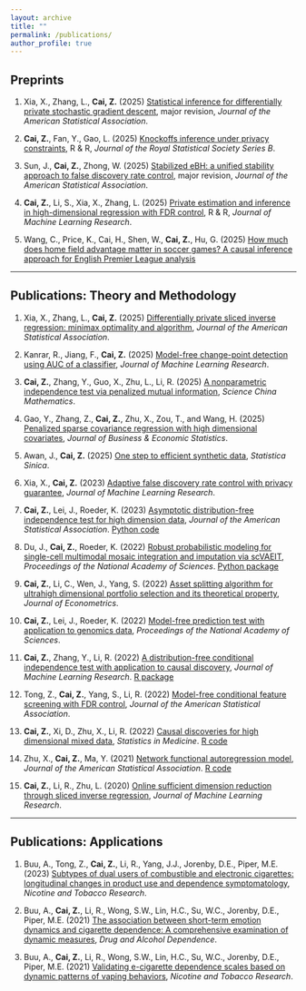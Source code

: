 ```yaml
---
layout: archive
title: ""
permalink: /publications/
author_profile: true
---
```


## Preprints

1. Xia, X., Zhang, L., **Cai, Z.** (2025) [Statistical inference for differentially private stochastic gradient descent](https://arxiv.org/abs/2507.20560), major revision, *Journal of the American Statistical Association*.

1. **Cai, Z.**, Fan, Y., Gao, L. (2025) [Knockoffs inference under privacy constraints](https://arxiv.org/abs/2506.09690), R & R, *Journal of the Royal Statistical Society Series B*.

1. Sun, J., **Cai, Z.**, Zhong, W. (2025) [Stabilized eBH: a unified stability approach to false discovery rate control](), major revision, *Journal of the American Statistical Association*.

1. **Cai, Z.**, Li, S., Xia, X., Zhang, L. (2025) [Private estimation and inference in high-dimensional regression with FDR control](https://arxiv.org/abs/2310.16260), R & R, *Journal of Machine Learning Research*.

1. Wang, C., Price, K., Cai, H., Shen, W., **Cai, Z.**, Hu, G. (2025) [How much does home field advantage matter in soccer games? A causal inference approach for English Premier League analysis](https://arxiv.org/abs/2205.07193)

---

## Publications: Theory and Methodology

1. Xia, X., Zhang, L., **Cai, Z.** (2025) [Differentially private sliced inverse regression: minimax optimality and algorithm](https://www.tandfonline.com/doi/full/10.1080/01621459.2025.2555059), *Journal of the American Statistical Association*.

1. Kanrar, R., Jiang, F., **Cai, Z.** (2025) [Model-free change-point detection using AUC of a classifier](https://jmlr.org/papers/v26/24-0365.html), *Journal of Machine Learning Research*.

1. **Cai, Z.**, Zhang, Y., Guo, X., Zhu, L., Li, R. (2025) [A nonparametric independence test via penalized mutual information](https://www.sciengine.com/SCM/doi/10.1007/s11425-024-2486-1), *Science China Mathematics*.

1. Gao, Y., Zhang, Z., **Cai, Z.**, Zhu, X., Zou, T., and Wang, H. (2025) [Penalized sparse covariance regression with high dimensional covariates](https://www.tandfonline.com/doi/full/10.1080/07350015.2024.2415109), *Journal of Business & Economic Statistics*.

1. Awan, J., **Cai, Z.** (2025) [One step to efficient synthetic data](https://www3.stat.sinica.edu.tw/ss_newpaper/SS-2022-0274_na.pdf), *Statistica Sinica*.

1. Xia, X., **Cai, Z.** (2023) [Adaptive false discovery rate control with privacy guarantee](https://jmlr.org/papers/v24/23-0039.html), *Journal of Machine Learning Research*.

1. **Cai, Z.**, Lei, J., Roeder, K. (2023) [Asymptotic distribution-free independence test for high dimension data](https://www.tandfonline.com/doi/full/10.1080/01621459.2023.2218030), *Journal of the American Statistical Association*. [Python code](https://github.com/zhanruicai/CPC_code)

1. Du, J., **Cai, Z.**, Roeder, K. (2022) [Robust probabilistic modeling for single-cell multimodal mosaic integration and imputation via scVAEIT](https://www.pnas.org/doi/10.1073/pnas.2214414119), *Proceedings of the National Academy of Sciences*. [Python package](https://github.com/jaydu1/scVAEIT)

1. **Cai, Z.**, Li, C., Wen, J., Yang, S. (2022) [Asset splitting algorithm for ultrahigh dimensional portfolio selection and its theoretical property](https://www.sciencedirect.com/science/article/pii/S0304407622000902), *Journal of Econometrics*.

1. **Cai, Z.**, Lei, J., Roeder, K. (2022) [Model-free prediction test with application to genomics data](https://www.pnas.org/doi/10.1073/pnas.2205518119), *Proceedings of the National Academy of Sciences*.

1. **Cai, Z.**, Zhang, Y., Li, R. (2022) [A distribution-free conditional independence test with application to causal discovery](https://jmlr.org/papers/v23/20-682.html), *Journal of Machine Learning Research*. [R package](https://github.com/zhanruicai/CItest)

1. Tong, Z., **Cai, Z.**, Yang, S., Li, R. (2022) [Model-free conditional feature screening with FDR control](https://www.tandfonline.com/doi/full/10.1080/01621459.2022.2063130), *Journal of the American Statistical Association*.

1. **Cai, Z.**, Xi, D., Zhu, X., Li, R. (2022) [Causal discoveries for high dimensional mixed data](https://onlinelibrary.wiley.com/doi/full/10.1002/sim.9544), *Statistics in Medicine*. [R code](https://github.com/xidongdxi/latentPC)

1. Zhu, X., **Cai, Z.**, Ma, Y. (2021) [Network functional autoregression model](https://www.tandfonline.com/doi/full/10.1080/01621459.2021.1901718), *Journal of the American Statistical Association*. [R code](https://github.com/zhanruicai/FSAR)

1. **Cai, Z.**, Li, R., Zhu, L. (2020) [Online sufficient dimension reduction through sliced inverse regression](http://jmlr.org/papers/v21/18-567.html), *Journal of Machine Learning Research*.

---

## Publications: Applications

1. Buu, A., Tong, Z., **Cai, Z.**, Li, R., Yang, J.J., Jorenby, D.E., Piper, M.E. (2023) [Subtypes of dual users of combustible and electronic cigarettes: longitudinal changes in product use and dependence symptomatology](https://academic.oup.com/ntr/article/25/3/438/6615357), *Nicotine and Tobacco Research*.

1. Buu, A., **Cai, Z.**, Li, R., Wong, S.W., Lin, H.C., Su, W.C., Jorenby, D.E., Piper, M.E. (2021) [The association between short-term emotion dynamics and cigarette dependence: A comprehensive examination of dynamic measures](https://www.sciencedirect.com/science/article/abs/pii/S0376871620305068), *Drug and Alcohol Dependence*.

1. Buu, A., **Cai, Z.**, Li, R., Wong, S.W., Lin, H.C., Su, W.C., Jorenby, D.E., Piper, M.E. (2021) [Validating e-cigarette dependence scales based on dynamic patterns of vaping behaviors](https://academic.oup.com/ntr/article/23/9/1484/6184573), *Nicotine and Tobacco Research*.

